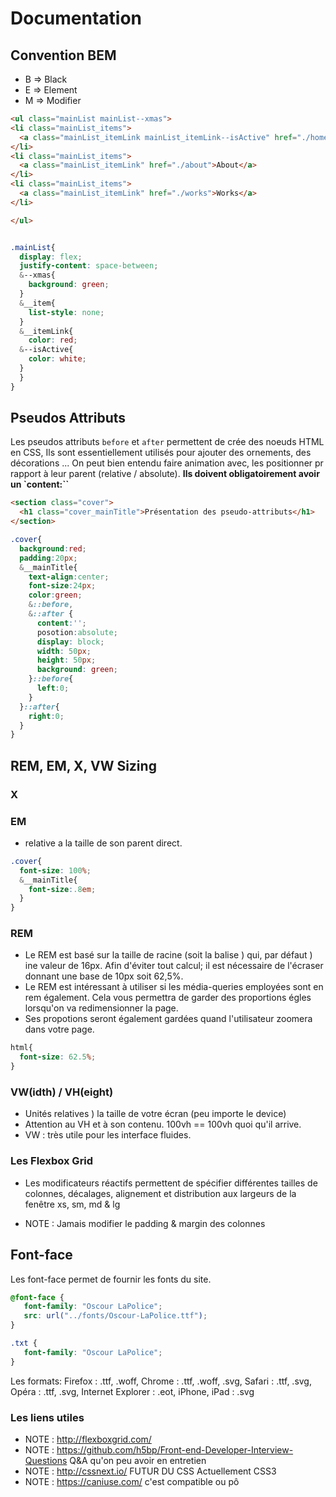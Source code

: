 # Documentation

## Convention BEM

* B => Black
* E => Element
* M => Modifier

```html
<ul class="mainList mainList--xmas">
<li class="mainList_items">
  <a class="mainList_itemLink mainList_itemLink--isActive" href="./home">Home</a>
</li>
<li class="mainList_items">
  <a class="mainList_itemLink" href="./about">About</a>
</li>
<li class="mainList_items">
  <a class="mainList_itemLink" href="./works">Works</a>
</li>

</ul>

```

```css

.mainList{
  display: flex;
  justify-content: space-between;
  &--xmas{
    background: green;
  }
  &__item{
    list-style: none;
  }
  &__itemLink{
    color: red;
  &--isActive{
    color: white;
  }
  }
}
```

## Pseudos Attributs

Les pseudos attributs `before` et `after` permettent de crée des noeuds HTML en CSS,
Ils sont essentiellement utilisés pour ajouter des ornements, des décorations ... On peut bien entendu faire animation avec, les positionner pr rapport à leur parent (relative / absolute). **Ils doivent obligatoirement avoir un `content:``**

```HTML
<section class="cover">
  <h1 class="cover_mainTitle">Présentation des pseudo-attributs</h1>
</section>

```

```CSS
.cover{
  background:red;
  padding:20px;
  &__mainTitle{
    text-align:center;
    font-size:24px;
    color:green;
    &::before,
    &::after {
      content:'';
      posotion:absolute;
      display: block;
      width: 50px;
      height: 50px;
      background: green;
    }::before{
      left:0;
    }
  }::after{
    right:0;
  }
}
```

## REM, EM, X, VW Sizing

### X

### EM
* relative a la taille de son parent direct.

```css
.cover{
  font-size: 100%;
  &__mainTitle{
    font-size:.8em;
  }
}

```

### REM

* Le REM est basé sur la taille de racine (soit la balise <html>) qui, par défaut ) ine valeur de 16px. Afin d'éviter tout calcul; il est nécessaire de l'écraser donnant une base de 10px soit 62,5%.
* Le REM est intéressant à utiliser si les média-queries employées sont en rem également. Cela vous permettra de garder des proportions égles lorsqu'on va redimensionner la page.
* Ses propotions seront également gardées quand l'utilisateur zoomera dans votre page.


```css
html{
  font-size: 62.5%;
}

```

### VW(idth) / VH(eight)

* Unités relatives ) la taille de votre écran (peu importe le device)
* Attention au VH et à son contenu. 100vh == 100vh quoi qu'il arrive.
* VW : très utile pour les interface fluides.

### Les Flexbox Grid

* Les modificateurs réactifs permettent de spécifier différentes tailles de colonnes, décalages, alignement et distribution aux largeurs de la fenêtre xs, sm, md & lg

* NOTE : Jamais modifier le padding & margin des colonnes


## Font-face
Les font-face permet de fournir les fonts du site.
```css
@font-face {
   font-family: "Oscour LaPolice";
   src: url("../fonts/Oscour-LaPolice.ttf");
}

.txt {
   font-family: "Oscour LaPolice";
}
```
Les formats: 
Firefox : .ttf, .woff, Chrome : .ttf, .woff, .svg, Safari : .ttf, .svg, Opéra : .ttf, .svg,
Internet Explorer : .eot, iPhone, iPad : .svg


### Les liens utiles

*  NOTE : http://flexboxgrid.com/
*  NOTE : https://github.com/h5bp/Front-end-Developer-Interview-Questions Q&A qu'on peu avoir en entretien
*  NOTE : http://cssnext.io/  FUTUR DU CSS Actuellement CSS3
*  NOTE : https://caniuse.com/ c'est compatible ou pô
